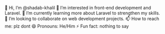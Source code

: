 👋 Hi, I’m @shadab-khalil
👀 I’m interested in front-end development and Laravel.
🌱 I’m currently learning more about Laravel to strengthen my skills.
💞️ I’m looking to collaborate on web development projects.
📫 How to reach me: plz dont
😄 Pronouns: He/Him 
⚡ Fun fact: nothing to say

